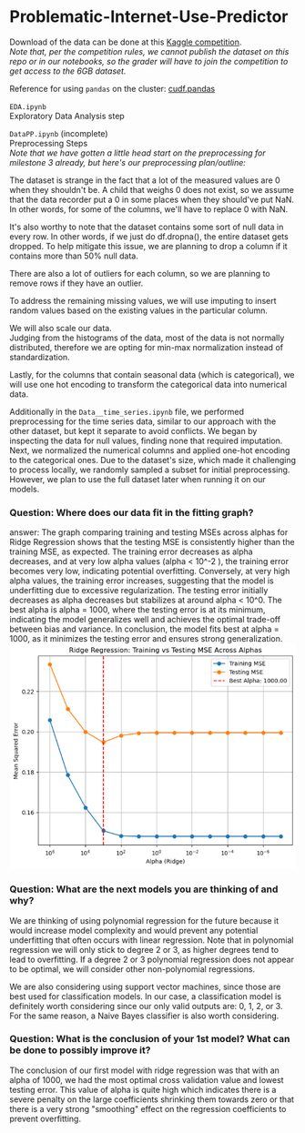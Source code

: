 # Problematic-Internet-Use-Predictor

Download of the data can be done at this [Kaggle competition](https://www.kaggle.com/competitions/child-mind-institute-problematic-internet-use/data).  
*Note that, per the competition rules, we cannot publish the dataset on this repo or in our notebooks, so the grader will have to join the competition to get access to the 6GB dataset.*

Reference for using `pandas` on the cluster: [cudf.pandas](https://github.com/rapidsai/cudf)

`EDA.ipynb`  
Exploratory Data Analysis step

`DataPP.ipynb` (incomplete)  
Preprocessing Steps  
*Note that we have gotten a little head start on the preprocessing for milestone 3 already, but here's our preprocessing plan/outline:*

The dataset is strange in the fact that a lot of the measured values are 0 when they shouldn't be. A child that weighs 0 does not exist, so we assume that the data recorder put a 0 in some places when they should've put NaN. In other words, for some of the columns, we'll have to replace 0 with NaN.

It's also worthy to note that the dataset contains some sort of null data in every row. In other words, if we just do df.dropna(), the entire dataset gets dropped. 
To help mitigate this issue, we are planning to drop a column if it contains more than 50% null data.

There are also a lot of outliers for each column, so we are planning to remove rows if they have an outlier.

To address the remaining missing values, we will use imputing to insert random values based on the existing values in the particular column. 

We will also scale our data.  
Judging from the histograms of the data, most of the data is not normally distributed, therefore we are opting for min-max normalization instead of standardization.

Lastly, for the columns that contain seasonal data (which is categorical), we will use one hot encoding to transform the categorical data into numerical data. 

Additionally in the `Data__time_series.ipynb` file, we performed preprocessing for the time series data, similar to our approach with the other dataset, but kept it separate to avoid conflicts. We began by inspecting the data for null values, finding none that required imputation. Next, we normalized the numerical columns and applied one-hot encoding to the categorical ones. Due to the dataset's size, which made it challenging to process locally, we randomly sampled a subset for initial preprocessing. However, we plan to use the full dataset later when running it on our models.

### Question: Where does our data fit in the fitting graph?
answer: The graph comparing training and testing MSEs across alphas for Ridge Regression shows that the testing MSE is consistently higher than the training MSE, as expected. The training error decreases as alpha decreases, and at very low alpha values  (alpha < 10^-2 ), the training error becomes very low, indicating potential overfitting. Conversely, at very high alpha values, the training error increases, suggesting that the model is underfitting due to excessive regularization. The testing error initially decreases as alpha decreases but stabilizes at around alpha < 10^0. The best alpha is alpha = 1000, where the testing error is at its minimum, indicating the model generalizes well and achieves the optimal trade-off between bias and variance. In conclusion, the model fits best at alpha = 1000, as it minimizes the testing error and ensures strong generalization. 
![Alt text](ridgeregression.png)

### Question: What are the next models you are thinking of and why?
We are thinking of using polynomial regression for the future because it would increase model complexity and would prevent any potential underfitting that often occurs with linear regression. Note that in polynomial regression we will only stick to degree 2 or 3, as higher degrees tend to lead to overfitting. If a degree 2 or 3 polynomial regression does not appear to be optimal, we will consider other non-polynomial regressions.

We are also considering using support vector machines, since those are best used for classification models. In our case, a classification model is definitely worth considering since our only valid outputs are: 0, 1, 2, or 3. For the same reason, a Naive Bayes classifier is also worth considering.

### Question: What is the conclusion of your 1st model? What can be done to possibly improve it?
The conclusion of our first model with ridge regression was that with an alpha of 1000, we had the most optimal cross validation value and lowest testing error. This value of alpha is quite high which indicates there is a severe penalty on the large coefficients shrinking them towards zero or that there is a very strong "smoothing" effect on the regression coefficients to prevent overfitting. 


